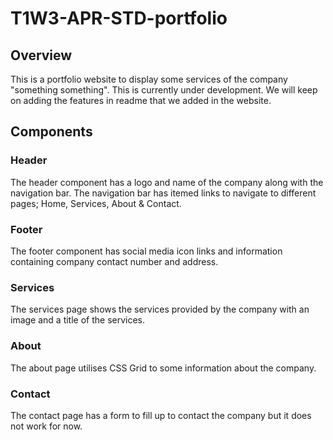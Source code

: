 # T1W3-APR-STD-portfolio

## Overview
This is a portfolio website to display some services of the company "something something". This is currently under development. We will keep on adding the features in readme that we added in the website.

## Components

### Header
The header component has a logo and name of the company along with the navigation bar. The navigation bar has itemed links to navigate to different pages; Home, Services, About & Contact.

### Footer
The footer component has social media icon links and information containing company contact number and address.

### Services
The services page shows the services provided by the company with an image and a title of the services.

### About
The about page utilises CSS Grid to some information about the company.

### Contact
The contact page has a form to fill up to contact the company but it does not work for now.